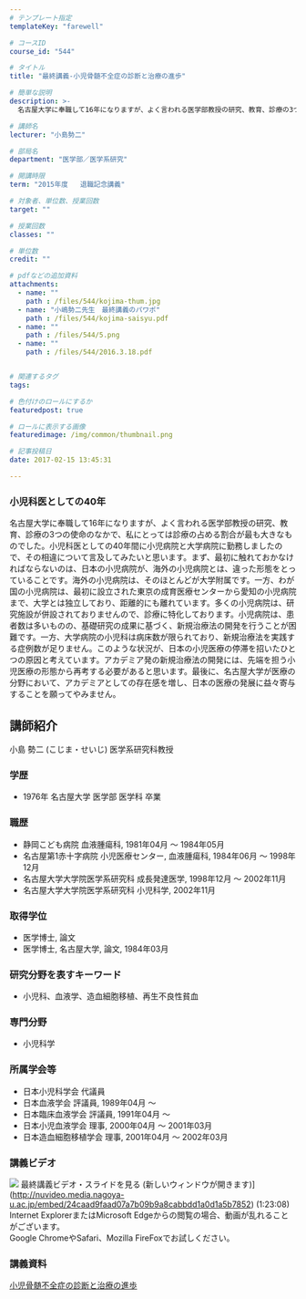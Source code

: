 ```yaml
---
# テンプレート指定
templateKey: "farewell"

# コースID
course_id: "544"

# タイトル
title: "最終講義-小児骨髄不全症の診断と治療の進歩"

# 簡単な説明
description: >-
  名古屋大学に奉職して16年になりますが、よく言われる医学部教授の研究、教育、診療の3つの使命のなかで、私にとっては診療の占める割合が最も大きなものでした。小児科医としての40年間に小児病院と大学病...

# 講師名
lecturer: "小島勢二"

# 部局名
department: "医学部／医学系研究"

# 開講時限
term: "2015年度	退職記念講義"

# 対象者、単位数、授業回数
target: ""

# 授業回数
classes: ""

# 単位数
credit: ""

# pdfなどの追加資料
attachments: 
  - name: "" 
    path : /files/544/kojima-thum.jpg
  - name: "小嶋勢二先生　最終講義のパワポ" 
    path : /files/544/kojima-saisyu.pdf
  - name: "" 
    path : /files/544/5.png
  - name: "" 
    path : /files/544/2016.3.18.pdf


# 関連するタグ
tags:

# 色付けのロールにするか
featuredpost: true

# ロールに表示する画像
featuredimage: /img/common/thumbnail.png

# 記事投稿日
date: 2017-02-15 13:45:31

---
```

### 小児科医としての40年

名古屋大学に奉職して16年になりますが、よく言われる医学部教授の研究、教育、診療の3つの使命のなかで、私にとっては診療の占める割合が最も大きなものでした。小児科医としての40年間に小児病院と大学病院に勤務しましたので、その相違について言及してみたいと思います。まず、最初に触れておかなければならないのは、日本の小児病院が、海外の小児病院とは、違った形態をとっていることです。海外の小児病院は、そのほとんどが大学附属です。一方、わが国の小児病院は、最初に設立された東京の成育医療センターから愛知の小児病院まで、大学とは独立しており、距離的にも離れています。多くの小児病院は、研究施設が併設されておりませんので、診療に特化しております。小児病院は、患者数は多いものの、基礎研究の成果に基づく、新規治療法の開発を行うことが困難です。一方、大学病院の小児科は病床数が限られており、新規治療法を実践する症例数が足りません。このような状況が、日本の小児医療の停滞を招いたひとつの原因と考えています。アカデミア発の新規治療法の開発には、先端を担う小児医療の形態から再考する必要があると思います。最後に、名古屋大学が医療の分野において、アカデミアとしての存在感を増し、日本の医療の発展に益々寄与することを願ってやみません。
## 講師紹介

小島 勢二 (こじま・せいじ) 医学系研究科教授 

### 学歴

  * 1976年 名古屋大学 医学部 医学科 卒業

### 職歴

  * 静岡こども病院 血液腫瘍科, 1981年04月 ～ 1984年05月
  * 名古屋第1赤十字病院 小児医療センター, 血液腫瘍科, 1984年06月 ～ 1998年12月
  * 名古屋大学大学院医学系研究科 成長発達医学, 1998年12月 ～ 2002年11月
  * 名古屋大学大学院医学系研究科 小児科学, 2002年11月

### 取得学位

  * 医学博士, 論文
  * 医学博士, 名古屋大学, 論文, 1984年03月

### 研究分野を表すキーワード

  * 小児科、血液学、造血細胞移植、再生不良性貧血

### 専門分野

  * 小児科学

### 所属学会等

  * 日本小児科学会 代議員
  * 日本血液学会 評議員, 1989年04月 ～
  * 日本臨床血液学会 評議員, 1991年04月 ～
  * 日本小児血液学会 理事, 2000年04月 ～ 2001年03月
  * 日本造血細胞移植学会 理事, 2001年04月 ～ 2002年03月
### 講義ビデオ


![](/files/544/5.png) 最終講義ビデオ・スライドを見る (新しいウィンドウが開きます)](http://nuvideo.media.nagoya-u.ac.jp/embed/24caad9faad07a7b09b9a8cabbdd1a0d1a5b7852) (1:23:08)  
Internet ExplorerまたはMicrosoft Edgeからの閲覧の場合、動画が乱れることがございます。  
Google ChromeやSafari、Mozilla FireFoxでお試しください。 

### 講義資料


[小児骨髄不全症の診断と治療の進歩](/files/544/2016.3.18.pdf) 
